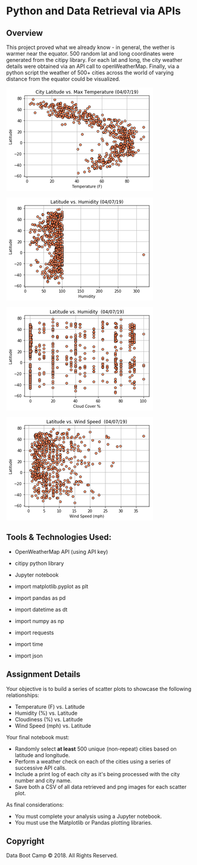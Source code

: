 # Python and Data Retrieval via APIs

## Overview

This project proved what we already know - in general, the wether is warmer near the equator.    500 random lat and long coordinates were generated from the citipy library.    For each lat and long, the city weather details were obtained via an API call to openWeatherMap.    Finally, via a python script the weather of 500+ cities across the world of varying distance from the equator could be visualized.


![Temperature](ReadMeImages/fig1_latitudeTemp.png)

![Humidity](ReadMeImages/fig2_latitudeHumidity.png)

    
![Cloudiness](ReadMeImages/fig3_latitudeCloudiness.png)

   
![Wind_speed](ReadMeImages/fig4_latitudeWindSpeed.png)

## Tools & Technologies Used: 

* OpenWeatherMap API (using API key)
* citipy python library
* Jupyter notebook

* import matplotlib.pyplot as plt
* import pandas as pd
* import datetime as dt
* import numpy as np
* import requests
* import time
* import json

## Assignment Details

Your objective is to build a series of scatter plots to showcase the following relationships:

* Temperature (F) vs. Latitude
* Humidity (%) vs. Latitude
* Cloudiness (%) vs. Latitude
* Wind Speed (mph) vs. Latitude

Your final notebook must:

* Randomly select **at least** 500 unique (non-repeat) cities based on latitude and longitude.
* Perform a weather check on each of the cities using a series of successive API calls.
* Include a print log of each city as it's being processed with the city number and city name.
* Save both a CSV of all data retrieved and png images for each scatter plot.

As final considerations:

* You must complete your analysis using a Jupyter notebook.
* You must use the Matplotlib or Pandas plotting libraries.


## Copyright

Data Boot Camp © 2018. All Rights Reserved.
